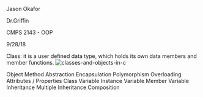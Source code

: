 Jason Okafor

Dr.Griffin

CMPS 2143 - OOP

9/28/18

Class: it is a user defined data type, which holds its own data members and member functions.
![classes-and-objects-in-c](https://user-images.githubusercontent.com/42749823/46172530-55b3c700-c269-11e8-9e85-5c5f19c78fde.png)



Object
Method
Abstraction
Encapsulation
Polymorphism
Overloading
Attributes / Properties
Class Variable
Instance Variable
Member Variable
Inheritance
Multiple Inheritance
Composition
